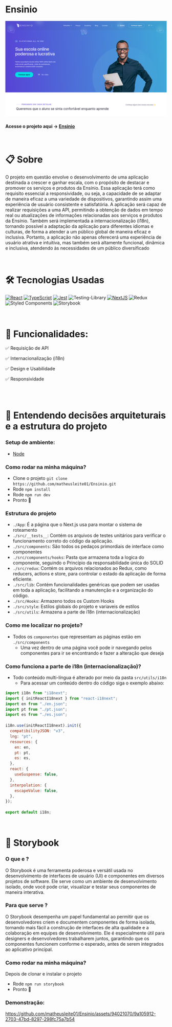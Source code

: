 # Ensinio

![App Screenshot](public/readme.png)

#### Acesse o projeto aqui -> [Ensinio](https://ensinio-ten.vercel.app/) 


<br>

# 📋 Sobre

O projeto em questão envolve o desenvolvimento de uma aplicação destinada a crescer e ganhar escala, com o propósito de destacar e promover os serviços e produtos da Ensínio. Essa aplicação terá como requisito essencial a responsividade, ou seja, a capacidade de se adaptar de maneira eficaz a uma variedade de dispositivos, garantindo assim uma experiência de usuário consistente e satisfatória.  A aplicação será capaz de realizar requisições a uma API, permitindo a obtenção de dados em tempo real ou atualizações de informações relacionadas aos serviços e produtos da Ensínio. Também será implementada a internacionalização (i18n), tornando possível a adaptação da aplicação para diferentes idiomas e culturas, de forma a atender a um público global de maneira eficaz e inclusiva. Portanto, a aplicação não apenas oferecerá uma experiência de usuário atrativa e intuitiva, mas também será altamente funcional, dinâmica e inclusiva, atendendo às necessidades de um público diversificado

<br>


# 🛠   Tecnologias Usadas
[![React](https://img.shields.io/badge/React-20232A?style=for-the-badge&logo=react&logoColor=61DAFB)](https://react.dev/) [![TypeScript](https://img.shields.io/badge/typescript-%23007ACC.svg?style=for-the-badge&logo=typescript&logoColor=white)](https://www.typescriptlang.org/pt/) [![Jest](https://img.shields.io/badge/Jest-C21325?style=for-the-badge&logo=jest&logoColor=white)](https://jestjs.io/pt-BR/) ![Testing-Library](https://img.shields.io/badge/-TestingLibrary-%23E33332?style=for-the-badge&logo=testing-library&logoColor=white)
[![NextJS](https://img.shields.io/badge/next.js-000000?style=for-the-badge&logo=nextdotjs&logoColor=white)](https://nextjs.org/)
![Redux](https://img.shields.io/badge/redux-%23593d88.svg?style=for-the-badge&logo=redux&logoColor=white)
![Styled Components](https://img.shields.io/badge/styled--components-DB7093?style=for-the-badge&logo=styled-components&logoColor=white)
![Storybook](https://img.shields.io/badge/storybook-FF4785?style=for-the-badge&logo=storybook&logoColor=white) 

<br>

# 🔮   Funcionalidades:

✅ Requisição de API 

✅ Internacionalização (i18n)

✅ Design e Usabilidade

✅ Responsividade

<br>

<br>



# 🔧 Entendendo decisões arquiteturais e a estrutura do projeto

### Setup de ambiente:

- [Node](https://nodejs.org/en)


### Como rodar na minha máquina?

- Clone o projeto  `git clone https://github.com/matheusleite01/Ensinio.git`
- Rode `npm install`
- Rode `npm run dev`
- Pronto 🎉



### Estrutura do projeto

- `./App`: É a página que o Next.js usa para montar o sistema de roteamento
- `./src/__tests__`:  Contém os arquivos de testes unitários para verificar o funcionamento correto do código da aplicação.
- `./src/components`: São todos os pedaços primordiais de interface como componentes 
- `./src/components/hooks`: Pasta que armazena toda a logica do componente, seguindo o Princípio da responsabilidade única do SOLID
- `./src/redux`: Contém os arquivos relacionados ao Redux, como reducers, actions e store, para controlar o estado da aplicação de forma eficiente.
- `./src/lib`: Contém funcionalidades genéricas que podem ser usadas em toda a aplicação, facilitando a manutenção e a organização do código.
- `./src/Hooks`: Armazeno todos os Custom Hooks
- `./src/style`: Estilos globais do projeto e variaveis de estilos
- `./src/utils`: Armazena a parte de i18n (internacionalização)

### Como me localizar no projeto?

  - Todos os `componentes` que representam as páginas estão em `./src/components`
    - Uma vez dentro de uma página você pode ir navegando pelos componentes para ir se encontrando e fazer a alteração que deseja

### Como funciona a parte de i18n (internacionalização)?

- Todo conteúdo multi-língua é alterado por meio da pasta `src/utils/i18n`
  - Para acessar um conteúdo dentro do código siga o exemplo abaixo:

```js
import i18n from "i18next";
import { initReactI18next } from "react-i18next";
import en from "./en.json";
import pt from "./pt.json";
import es from "./es.json";

i18n.use(initReactI18next).init({
  compatibilityJSON: "v3",
  lng: "pt",
  resources: {
    en: en,
    pt: pt,
    es: es,
  }, 
  react: {
    useSuspense: false,
  },
  interpolation: {
    escapeValue: false,
  },
});

export default i18n;
```
<br>

# 📝  Storybook

### O que e ? 
O Storybook é uma ferramenta poderosa e versátil usada no desenvolvimento de interfaces de usuário (UI) e componentes em diversos projetos de software. Ele serve como um ambiente de desenvolvimento isolado, onde você pode criar, visualizar e testar seus componentes de maneira interativa.

### Para que serve ?
O Storybook desempenha um papel fundamental ao permitir que os desenvolvedores criem e documentem componentes de forma isolada, tornando mais fácil a construção de interfaces de alta qualidade e a colaboração em equipes de desenvolvimento. Ele é especialmente útil para designers e desenvolvedores trabalharem juntos, garantindo que os componentes funcionem conforme o esperado, antes de serem integrados ao aplicativo principal.

### Como rodar na minha máquina?

Depois de clonar e instalar o projeto

- Rode `npm run storybook`
- Pronto 🎉

### Demonstração: 




https://github.com/matheusleite01/Ensinio/assets/94021070/9a105912-2703-47bd-8297-298fc75a7b54




